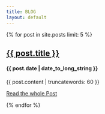 ```yaml
---
title: BLOG
layout: default
---
```


{% for post in site.posts limit: 5 %}
<div class="row-fluid">
  <div class="span12">
    <h2><a href="{{ post.url }}">{{ post.title }}</a></h2>
    <h4>{{ post.date | date_to_long_string }}</h4>
    {{ post.content | truncatewords: 60 }}
      <p><a href="{{ post.url }}">Read the whole Post</a>
    </p>
  </div>
</div>
{% endfor %}
